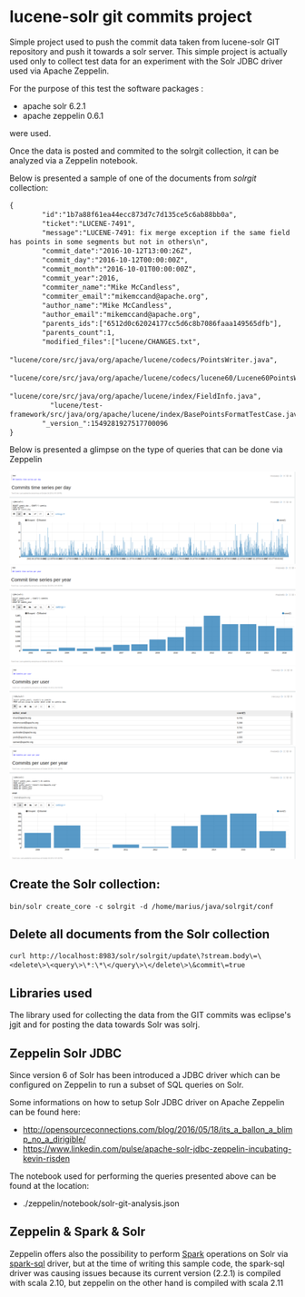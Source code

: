 lucene-solr git commits project
===============================

Simple project used to push the commit data taken from lucene-solr GIT
repository and push it towards a solr server.
This simple project is actually used only to collect test data for an
experiment with the Solr JDBC driver used via Apache Zeppelin. 

For the purpose of this test the software packages :

* apache solr 6.2.1 
* apache zeppelin 0.6.1

were used.

Once the data is posted and commited to the solrgit collection, it can
be analyzed via a Zeppelin notebook.

Below is presented a sample of one of the  documents from _solrgit_ collection:

```
{
        "id":"1b7a88f61ea44ecc873d7c7d135ce5c6ab88bb0a",
        "ticket":"LUCENE-7491",
        "message":"LUCENE-7491: fix merge exception if the same field has points in some segments but not in others\n",
        "commit_date":"2016-10-12T13:00:26Z",
        "commit_day":"2016-10-12T00:00:00Z",
        "commit_month":"2016-10-01T00:00:00Z",
        "commit_year":2016,
        "commiter_name":"Mike McCandless",
        "commiter_email":"mikemccand@apache.org",
        "author_name":"Mike McCandless",
        "author_email":"mikemccand@apache.org",
        "parents_ids":["6512d0c62024177cc5d6c8b7086faaa149565dfb"],
        "parents_count":1,
        "modified_files":["lucene/CHANGES.txt",
          "lucene/core/src/java/org/apache/lucene/codecs/PointsWriter.java",
          "lucene/core/src/java/org/apache/lucene/codecs/lucene60/Lucene60PointsWriter.java",
          "lucene/core/src/java/org/apache/lucene/index/FieldInfo.java",
          "lucene/test-framework/src/java/org/apache/lucene/index/BasePointsFormatTestCase.java"],
        "_version_":1549281927517700096
}
```

Below is presented a glimpse on the type of queries that can be done via Zeppelin


![commits per day](img/zeppelin-commits-per-day.png)
![commits per year](img/zeppelin-commits-per-year.png)
![commits per user](img/zeppelin-commits-per-user.png)
![commits per user per year](img/zeppelin-commits-per-user-per-year.png)



## Create the Solr collection:


```
bin/solr create_core -c solrgit -d /home/marius/java/solrgit/conf

```


## Delete all documents  from the Solr collection

```
curl http://localhost:8983/solr/solrgit/update\?stream.body\=\<delete\>\<query\>\*:\*\</query\>\</delete\>\&commit\=true
```


## Libraries used

The library used for collecting the data from the GIT commits was eclipse's jgit
and for posting the data towards Solr was solrj.



## Zeppelin Solr JDBC

Since version 6 of Solr has been introduced a JDBC driver which can be configured on Zeppelin
to run a subset of SQL queries on Solr.
 
 
Some informations on how to setup Solr JDBC driver on Apache Zeppelin can be found here:

* http://opensourceconnections.com/blog/2016/05/18/its_a_ballon_a_blimp_no_a_dirigible/
* https://www.linkedin.com/pulse/apache-solr-jdbc-zeppelin-incubating-kevin-risden


The notebook used for performing the queries presented above can be found at the location:

* ./zeppelin/notebook/solr-git-analysis.json


## Zeppelin & Spark & Solr

Zeppelin offers also the possibility to perform [Spark](http://spark.apache.org/) operations
on Solr via [spark-sql](http://spark.apache.org/) driver, but at the time of writing this
sample code, the spark-sql driver was causing issues because its current version (2.2.1) is compiled
with scala 2.10, but zeppelin on the other hand is compiled with scala 2.11